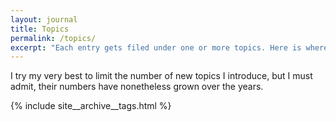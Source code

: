 ```yaml
---
layout: journal
title: Topics
permalink: /topics/
excerpt: "Each entry gets filed under one or more topics. Here is where I collect them all."
---
```

I try my very best to limit the number of new topics I introduce, but I must admit, their numbers have nonetheless grown over the years.

{% include site__archive__tags.html %}